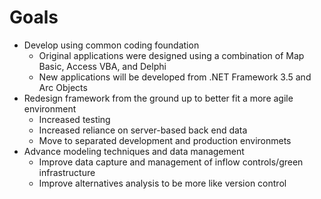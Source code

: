 # Goals #

  * Develop using common coding foundation
    * Original applications were designed using a combination of Map Basic, Access VBA, and Delphi
    * New applications will be developed from .NET Framework 3.5 and Arc Objects
  * Redesign framework from the ground up to better fit a more agile environment
    * Increased testing
    * Increased reliance on server-based back end data
    * Move to separated development and production environmets
  * Advance modeling techniques and data management
    * Improve data capture and management of inflow controls/green infrastructure
    * Improve alternatives analysis to be more like version control